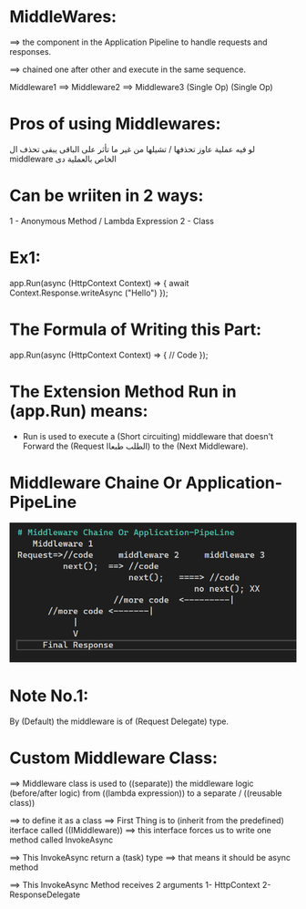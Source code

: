 ﻿# MiddleWares:
==> the component in the Application Pipeline to handle requests and 
responses.

==> chained one after other and execute in the same sequence.

  Middleware1 ==> Middleware2 ==> Middleware3
  (Single Op)     (Single Op)

# Pros of using Middlewares:
لو فيه عملية عاوز تحذفها / تشيلها من غير ما تأثر على الباقى يبقى تحذف ال 
middleware
الخاص بالعملية دى

# Can be wriiten in 2 ways:
1 - Anonymous Method / Lambda Expression
2 - Class

# Ex1:
app.Run(async (HttpContext Context) => {
	await Context.Response.writeAsync ("Hello")
});

# The Formula of Writing this Part:
app.Run(async (HttpContext Context) => {
	// Code
});

# The Extension Method Run in (app.Run) means:
 - Run is used to execute a (Short circuiting) middleware that doesn't 
   Forward the (Request الطلب طبعاا) to the (Next Middleware).

# Middleware Chaine Or Application-PipeLine
![Middleware Pipeline](Diagrams/MiddlewarePipeline.png)
# Note No.1:
By (Default) the middleware is of (Request Delegate) type.

# Custom Middleware Class:
==> Middleware class is used to ((separate)) the middleware logic (before/after logic)
from ((lambda expression)) to a separate / ((reusable class))

==> to define it as a class ==> First Thing is to (inherit from the predefined)
iterface called ((IMiddleware)) ==> this interface forces us to write one
method called InvokeAsync 

==> This InvokeAsync return a (task) type ==> that means it should be async method

==> This InvokeAsync Method receives 2 arguments 1- HttpContext
												 2- ResponseDelegate